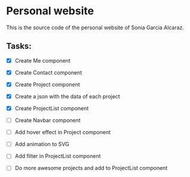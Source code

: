 # Personal website

This is the source code of the personal website of Sonia Garcia Alcaraz.

## Tasks:
- [x] Create Me component
- [x] Create Contact component
- [x] Create Project component
- [x] Create a json with the data of each project
- [x] Create ProjectList component
- [ ] Create Navbar component
- [ ] Add hover effect in Project component
- [ ] Add animation to SVG
- [ ] Add filter in ProjectList component
- [ ] Do more awesome projects and add to ProjectList component

